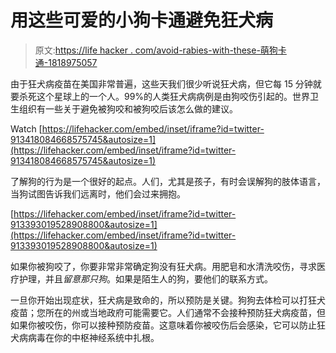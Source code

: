# 用这些可爱的小狗卡通避免狂犬病

> 原文:[https://life hacker . com/avoid-rabies-with-these-萌狗卡通-1818975057](https://lifehacker.com/avoid-rabies-with-these-adorable-puppy-cartoons-1818975057)

由于狂犬病疫苗在美国非常普遍，这些天我们很少听说狂犬病，但它每 15 分钟就要杀死这个星球上的一个人。99%的人类狂犬病病例是由狗咬伤引起的。世界卫生组织有一些关于避免被狗咬和被狗咬后该怎么做的建议。

Watch [https://lifehacker.com/embed/inset/iframe?id=twitter-913418084668575745&autosize=1](https://lifehacker.com/embed/inset/iframe?id=twitter-913418084668575745&autosize=1) 

了解狗的行为是一个很好的起点。人们，尤其是孩子，有时会误解狗的肢体语言，当狗试图告诉我们远离时，他们会过来拥抱。

 [https://lifehacker.com/embed/inset/iframe?id=twitter-913393019528908800&autosize=1](https://lifehacker.com/embed/inset/iframe?id=twitter-913393019528908800&autosize=1) 

如果你被狗咬了，你要非常非常确定狗没有狂犬病。用肥皂和水清洗咬伤，寻求医疗护理，并且*留意那只狗*。如果是陌生人的狗，要他们的联系方式。

一旦你开始出现症状，狂犬病是致命的，所以预防是关键。狗狗去体检可以打狂犬疫苗；您所在的州或当地政府可能需要它。人们通常不会接种预防狂犬病疫苗，但如果你被咬伤，你可以接种预防疫苗。这意味着你被咬伤后会感染，它可以防止狂犬病病毒在你的中枢神经系统中扎根。